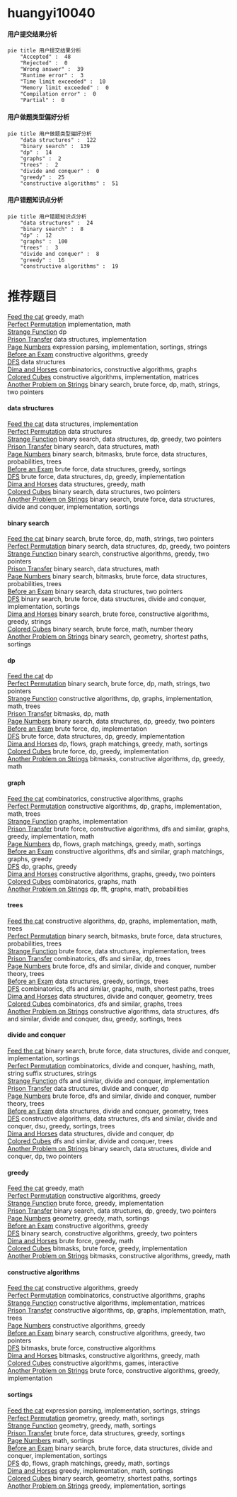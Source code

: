 # huangyi10040
<!-- tabs:start -->
#### **用户提交结果分析**

```mermaid
pie title 用户提交结果分析
    "Accepted" :  48
    "Rejected" :  0
    "Wrong answer" :  39
    "Runtime error" :  3
    "Time limit exceeded" :  10
    "Memory limit exceeded" :  0
    "Compilation error" :  0
    "Partial" :  0
```
#### **用户做题类型偏好分析**

```mermaid
pie title 用户做题类型偏好分析
    "data structures" :  122
    "binary search" :  139
    "dp" :  14
    "graphs" :  2
    "trees" :  2
    "divide and conquer" :  0
    "greedy" :  25
    "constructive algorithms" :  51
```
#### **用户错题知识点分析**

```mermaid
pie title 用户错题知识点分析
    "data structures" :  24
    "binary search" :  8
    "dp" :  12
    "graphs" :  100
    "trees" :  3
    "divide and conquer" :  8
    "greedy" :  16
    "constructive algorithms" :  19
```
<!-- tabs:end -->
# 推荐题目
[Feed the cat](http://codeforces.com/problemset/problem/955/A)		greedy,
                        math		  
[Perfect Permutation](http://codeforces.com/problemset/problem/233/A)		implementation,
                        math		  
[Strange Function](http://codeforces.com/problemset/problem/1310/E)		dp		  
[Prison Transfer](http://codeforces.com/problemset/problem/427/B)		data structures,
                        implementation		  
[Page Numbers](http://codeforces.com/problemset/problem/34/C)		expression parsing,
                        implementation,
                        sortings,
                        strings		  
[Before an Exam](http://codeforces.com/problemset/problem/4/B)		constructive algorithms,
                        greedy		  
[DFS](http://codeforces.com/problemset/problem/1044/F)		data structures		  
[Dima and Horses](http://codeforces.com/problemset/problem/272/E)		combinatorics,
                        constructive algorithms,
                        graphs		  
[Colored Cubes](http://codeforces.com/problemset/problem/1025/E)		constructive algorithms,
                        implementation,
                        matrices		  
[Another Problem on Strings](http://codeforces.com/problemset/problem/165/C)		binary search,
                        brute force,
                        dp,
                        math,
                        strings,
                        two pointers		  
<!-- tabs:start -->
#### **data structures**
[Feed the cat](http://codeforces.com/problemset/problem/427/B)		data structures,
                        implementation		  
[Perfect Permutation](http://codeforces.com/problemset/problem/1044/F)		data structures		  
[Strange Function](http://codeforces.com/problemset/problem/1492/C)		binary search,
                        data structures,
                        dp,
                        greedy,
                        two pointers		  
[Prison Transfer](http://codeforces.com/problemset/problem/1490/G)		binary search,
                        data structures,
                        math		  
[Page Numbers](http://codeforces.com/problemset/problem/1479/D)		binary search,
                        bitmasks,
                        brute force,
                        data structures,
                        probabilities,
                        trees		  
[Before an Exam](http://codeforces.com/problemset/problem/1497/A)		brute force,
                        data structures,
                        greedy,
                        sortings		  
[DFS](http://codeforces.com/problemset/problem/1491/C)		brute force,
                        data structures,
                        dp,
                        greedy,
                        implementation		  
[Dima and Horses](http://codeforces.com/problemset/problem/1492/B)		data structures,
                        greedy,
                        math		  
[Colored Cubes](http://codeforces.com/problemset/problem/1436/E)		binary search,
                        data structures,
                        two pointers		  
[Another Problem on Strings](http://codeforces.com/problemset/problem/1461/D)		binary search,
                        brute force,
                        data structures,
                        divide and conquer,
                        implementation,
                        sortings		  
#### **binary search**
[Feed the cat](http://codeforces.com/problemset/problem/165/C)		binary search,
                        brute force,
                        dp,
                        math,
                        strings,
                        two pointers		  
[Perfect Permutation](http://codeforces.com/problemset/problem/1492/C)		binary search,
                        data structures,
                        dp,
                        greedy,
                        two pointers		  
[Strange Function](http://codeforces.com/problemset/problem/1463/D)		binary search,
                        constructive algorithms,
                        greedy,
                        two pointers		  
[Prison Transfer](http://codeforces.com/problemset/problem/1490/G)		binary search,
                        data structures,
                        math		  
[Page Numbers](http://codeforces.com/problemset/problem/1479/D)		binary search,
                        bitmasks,
                        brute force,
                        data structures,
                        probabilities,
                        trees		  
[Before an Exam](http://codeforces.com/problemset/problem/1436/E)		binary search,
                        data structures,
                        two pointers		  
[DFS](http://codeforces.com/problemset/problem/1461/D)		binary search,
                        brute force,
                        data structures,
                        divide and conquer,
                        implementation,
                        sortings		  
[Dima and Horses](http://codeforces.com/problemset/problem/1493/C)		binary search,
                        brute force,
                        constructive algorithms,
                        greedy,
                        strings		  
[Colored Cubes](http://codeforces.com/problemset/problem/1487/D)		binary search,
                        brute force,
                        math,
                        number theory		  
[Another Problem on Strings](http://codeforces.com/problemset/problem/1486/B)		binary search,
                        geometry,
                        shortest paths,
                        sortings		  
#### **dp**
[Feed the cat](http://codeforces.com/problemset/problem/1310/E)		dp		  
[Perfect Permutation](http://codeforces.com/problemset/problem/165/C)		binary search,
                        brute force,
                        dp,
                        math,
                        strings,
                        two pointers		  
[Strange Function](http://codeforces.com/problemset/problem/830/E)		constructive algorithms,
                        dp,
                        graphs,
                        implementation,
                        math,
                        trees		  
[Prison Transfer](http://codeforces.com/problemset/problem/1034/E)		bitmasks,
                        dp,
                        math		  
[Page Numbers](http://codeforces.com/problemset/problem/1492/C)		binary search,
                        data structures,
                        dp,
                        greedy,
                        two pointers		  
[Before an Exam](https://codeforces.com/contest/1457/problem/C)		brute force,
                        dp,
                        implementation		  
[DFS](http://codeforces.com/problemset/problem/1491/C)		brute force,
                        data structures,
                        dp,
                        greedy,
                        implementation		  
[Dima and Horses](http://codeforces.com/problemset/problem/1437/C)		dp,
                        flows,
                        graph matchings,
                        greedy,
                        math,
                        sortings		  
[Colored Cubes](http://codeforces.com/problemset/problem/1499/B)		brute force,
                        dp,
                        greedy,
                        implementation		  
[Another Problem on Strings](http://codeforces.com/problemset/problem/1491/D)		bitmasks,
                        constructive algorithms,
                        dp,
                        greedy,
                        math		  
#### **graph**
[Feed the cat](http://codeforces.com/problemset/problem/272/E)		combinatorics,
                        constructive algorithms,
                        graphs		  
[Perfect Permutation](http://codeforces.com/problemset/problem/830/E)		constructive algorithms,
                        dp,
                        graphs,
                        implementation,
                        math,
                        trees		  
[Strange Function](http://codeforces.com/problemset/problem/1428/B)		graphs,
                        implementation		  
[Prison Transfer](http://codeforces.com/problemset/problem/1487/C)		brute force,
                        constructive algorithms,
                        dfs and similar,
                        graphs,
                        greedy,
                        implementation,
                        math		  
[Page Numbers](http://codeforces.com/problemset/problem/1437/C)		dp,
                        flows,
                        graph matchings,
                        greedy,
                        math,
                        sortings		  
[Before an Exam](http://codeforces.com/problemset/problem/1470/D)		constructive algorithms,
                        dfs and similar,
                        graph matchings,
                        graphs,
                        greedy		  
[DFS](http://codeforces.com/problemset/problem/1476/C)		dp,
                        graphs,
                        greedy		  
[Dima and Horses](http://codeforces.com/problemset/problem/1304/D)		constructive algorithms,
                        graphs,
                        greedy,
                        two pointers		  
[Colored Cubes](http://codeforces.com/problemset/problem/1475/C)		combinatorics,
                        graphs,
                        math		  
[Another Problem on Strings](http://codeforces.com/problemset/problem/553/E)		dp,
                        fft,
                        graphs,
                        math,
                        probabilities		  
#### **trees**
[Feed the cat](http://codeforces.com/problemset/problem/830/E)		constructive algorithms,
                        dp,
                        graphs,
                        implementation,
                        math,
                        trees		  
[Perfect Permutation](http://codeforces.com/problemset/problem/1479/D)		binary search,
                        bitmasks,
                        brute force,
                        data structures,
                        probabilities,
                        trees		  
[Strange Function](http://codeforces.com/problemset/problem/1511/C)		brute force,
                        data structures,
                        implementation,
                        trees		  
[Prison Transfer](http://codeforces.com/problemset/problem/1499/F)		combinatorics,
                        dfs and similar,
                        dp,
                        trees		  
[Page Numbers](http://codeforces.com/problemset/problem/1491/E)		brute force,
                        dfs and similar,
                        divide and conquer,
                        number theory,
                        trees		  
[Before an Exam](http://codeforces.com/problemset/problem/1466/D)		data structures,
                        greedy,
                        sortings,
                        trees		  
[DFS](http://codeforces.com/problemset/problem/1495/D)		combinatorics,
                        dfs and similar,
                        graphs,
                        math,
                        shortest paths,
                        trees		  
[Dima and Horses](http://codeforces.com/problemset/problem/1303/G)		data structures,
                        divide and conquer,
                        geometry,
                        trees		  
[Colored Cubes](http://codeforces.com/problemset/problem/1454/E)		combinatorics,
                        dfs and similar,
                        graphs,
                        trees		  
[Another Problem on Strings](http://codeforces.com/problemset/problem/1494/D)		constructive algorithms,
                        data structures,
                        dfs and similar,
                        divide and conquer,
                        dsu,
                        greedy,
                        sortings,
                        trees		  
#### **divide and conquer**
[Feed the cat](http://codeforces.com/problemset/problem/1461/D)		binary search,
                        brute force,
                        data structures,
                        divide and conquer,
                        implementation,
                        sortings		  
[Perfect Permutation](http://codeforces.com/problemset/problem/1466/G)		combinatorics,
                        divide and conquer,
                        hashing,
                        math,
                        string suffix structures,
                        strings		  
[Strange Function](http://codeforces.com/problemset/problem/1490/D)		dfs and similar,
                        divide and conquer,
                        implementation		  
[Prison Transfer](https://codeforces.com/contest/1483/problem/C)		data structures,
                        divide and conquer,
                        dp		  
[Page Numbers](http://codeforces.com/problemset/problem/1491/E)		brute force,
                        dfs and similar,
                        divide and conquer,
                        number theory,
                        trees		  
[Before an Exam](http://codeforces.com/problemset/problem/1303/G)		data structures,
                        divide and conquer,
                        geometry,
                        trees		  
[DFS](http://codeforces.com/problemset/problem/1494/D)		constructive algorithms,
                        data structures,
                        dfs and similar,
                        divide and conquer,
                        dsu,
                        greedy,
                        sortings,
                        trees		  
[Dima and Horses](http://codeforces.com/problemset/problem/1482/E)		data structures,
                        divide and conquer,
                        dp		  
[Colored Cubes](http://codeforces.com/problemset/problem/566/C)		dfs and similar,
                        divide and conquer,
                        trees		  
[Another Problem on Strings](http://codeforces.com/problemset/problem/1428/F)		binary search,
                        data structures,
                        divide and conquer,
                        dp,
                        two pointers		  
#### **greedy**
[Feed the cat](http://codeforces.com/problemset/problem/955/A)		greedy,
                        math		  
[Perfect Permutation](http://codeforces.com/problemset/problem/4/B)		constructive algorithms,
                        greedy		  
[Strange Function](http://codeforces.com/problemset/problem/1176/A)		brute force,
                        greedy,
                        implementation		  
[Prison Transfer](http://codeforces.com/problemset/problem/1492/C)		binary search,
                        data structures,
                        dp,
                        greedy,
                        two pointers		  
[Page Numbers](https://codeforces.com/contest/1496/problem/C)		geometry,
                        greedy,
                        math,
                        sortings		  
[Before an Exam](http://codeforces.com/problemset/problem/1493/A)		constructive algorithms,
                        greedy		  
[DFS](http://codeforces.com/problemset/problem/1463/D)		binary search,
                        constructive algorithms,
                        greedy,
                        two pointers		  
[Dima and Horses](http://codeforces.com/problemset/problem/1462/C)		brute force,
                        greedy,
                        math		  
[Colored Cubes](http://codeforces.com/problemset/problem/1494/B)		bitmasks,
                        brute force,
                        greedy,
                        implementation		  
[Another Problem on Strings](http://codeforces.com/problemset/problem/1492/D)		bitmasks,
                        constructive algorithms,
                        greedy,
                        math		  
#### **constructive algorithms**
[Feed the cat](http://codeforces.com/problemset/problem/4/B)		constructive algorithms,
                        greedy		  
[Perfect Permutation](http://codeforces.com/problemset/problem/272/E)		combinatorics,
                        constructive algorithms,
                        graphs		  
[Strange Function](http://codeforces.com/problemset/problem/1025/E)		constructive algorithms,
                        implementation,
                        matrices		  
[Prison Transfer](http://codeforces.com/problemset/problem/830/E)		constructive algorithms,
                        dp,
                        graphs,
                        implementation,
                        math,
                        trees		  
[Page Numbers](http://codeforces.com/problemset/problem/1493/A)		constructive algorithms,
                        greedy		  
[Before an Exam](http://codeforces.com/problemset/problem/1463/D)		binary search,
                        constructive algorithms,
                        greedy,
                        two pointers		  
[DFS](https://codeforces.com/contest/1456/problem/B)		bitmasks,
                        brute force,
                        constructive algorithms		  
[Dima and Horses](http://codeforces.com/problemset/problem/1492/D)		bitmasks,
                        constructive algorithms,
                        greedy,
                        math		  
[Colored Cubes](https://codeforces.com/contest/1504/problem/D)		constructive algorithms,
                        games,
                        interactive		  
[Another Problem on Strings](https://codeforces.com/contest/1483/problem/A)		brute force,
                        constructive algorithms,
                        greedy,
                        implementation		  
#### **sortings**
[Feed the cat](http://codeforces.com/problemset/problem/34/C)		expression parsing,
                        implementation,
                        sortings,
                        strings		  
[Perfect Permutation](https://codeforces.com/contest/1496/problem/C)		geometry,
                        greedy,
                        math,
                        sortings		  
[Strange Function](http://codeforces.com/problemset/problem/1495/A)		geometry,
                        greedy,
                        math,
                        sortings		  
[Prison Transfer](http://codeforces.com/problemset/problem/1497/A)		brute force,
                        data structures,
                        greedy,
                        sortings		  
[Page Numbers](http://codeforces.com/problemset/problem/1427/A)		math,
                        sortings		  
[Before an Exam](http://codeforces.com/problemset/problem/1461/D)		binary search,
                        brute force,
                        data structures,
                        divide and conquer,
                        implementation,
                        sortings		  
[DFS](http://codeforces.com/problemset/problem/1437/C)		dp,
                        flows,
                        graph matchings,
                        greedy,
                        math,
                        sortings		  
[Dima and Horses](http://codeforces.com/problemset/problem/1473/A)		greedy,
                        implementation,
                        math,
                        sortings		  
[Colored Cubes](http://codeforces.com/problemset/problem/1486/B)		binary search,
                        geometry,
                        shortest paths,
                        sortings		  
[Another Problem on Strings](http://codeforces.com/problemset/problem/1480/B)		greedy,
                        implementation,
                        sortings		  
<!-- tabs:end -->
